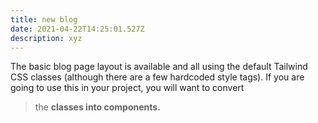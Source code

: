 ```yaml
---
title: new blog
date: 2021-04-22T14:25:01.527Z
description: xyz
---
```

The basic blog page layout is available and all using the default Tailwind CSS classes (although there are a few hardcoded style tags). If you are going to use this in your project, you will want to convert 



> the **classes into components.**